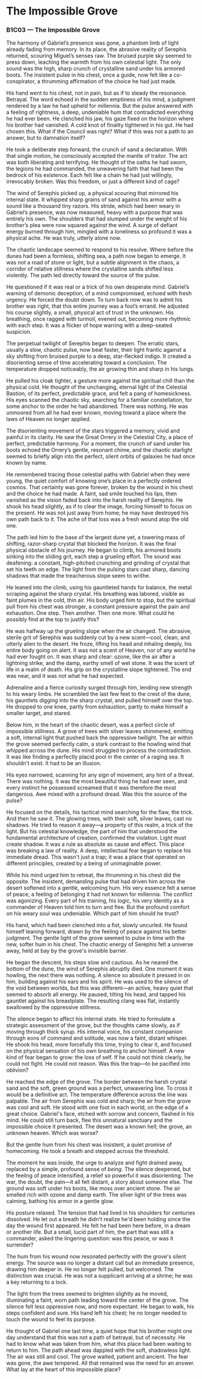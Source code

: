 # The Impossible Grove

### B1C03 — The Impossible Grove

The harmony of Gabriel’s presence was gone, a phantom limb of light already fading from memory. In its place, the abrasive reality of Serephis returned, scouring Miguel’s senses raw. The bruised purple sky seemed to press down, leaching the warmth from his own celestial light. The only sound was the high, sharp crunch of crystalline sand under his armored boots. The insistent pulse in his chest, once a guide, now felt like a co-conspirator, a thrumming affirmation of the choice he had just made.

His hand went to his chest, not in pain, but as if to steady the resonance. Betrayal. The word echoed in the sudden emptiness of his mind, a judgment rendered by a law he had upheld for millennia. But the pulse answered with a feeling of rightness, a deep, undeniable hum that contradicted everything he had ever been. He clenched his jaw, his gaze fixed on the horizon where his brother had vanished. A cold knot of finality tightened in his gut. He had chosen this. What if the Council was right? What if this was not a path to an answer, but to damnation itself?

He took a deliberate step forward, the crunch of sand a declaration. With that single motion, he consciously accepted the mantle of traitor. The act was both liberating and terrifying. He thought of the oaths he had sworn, the legions he had commanded, the unwavering faith that had been the bedrock of his existence. Each felt like a chain he had just willingly, irrevocably broken. Was this freedom, or just a different kind of cage?

The wind of Serephis picked up, a physical scouring that mirrored his internal state. It whipped sharp grains of sand against his armor with a sound like a thousand tiny razors. His stride, which had been weary in Gabriel’s presence, was now measured, heavy with a purpose that was entirely his own. The shoulders that had slumped under the weight of his brother’s plea were now squared against the wind. A surge of defiant energy burned through him, mingled with a loneliness so profound it was a physical ache. He was truly, utterly alone now.

The chaotic landscape seemed to respond to his resolve. Where before the dunes had been a formless, shifting sea, a path now began to emerge. It was not a road of stone or light, but a subtle alignment in the chaos, a corridor of relative stillness where the crystalline sands shifted less violently. The path led directly toward the source of the pulse.

He questioned if it was real or a trick of his own desperate mind. Gabriel’s warning of demonic deception, of a mind compromised, echoed with fresh urgency. He forced the doubt down. To turn back now was to admit his brother was right, that this entire journey was a fool’s errand. He adjusted his course slightly, a small, physical act of trust in the unknown. His breathing, once ragged with turmoil, evened out, becoming more rhythmic with each step. It was a flicker of hope warring with a deep-seated suspicion.

The perpetual twilight of Serephis began to deepen. The erratic stars, usually a slow, chaotic pulse, now beat faster, their light frantic against a sky shifting from bruised purple to a deep, star-flecked indigo. It created a disorienting sense of time accelerating toward a conclusion. The temperature dropped noticeably, the air growing thin and sharp in his lungs.

He pulled his cloak tighter, a gesture more against the spiritual chill than the physical cold. He thought of the unchanging, eternal light of the Celestial Bastion, of its perfect, predictable grace, and felt a pang of homesickness. His eyes scanned the chaotic sky, searching for a familiar constellation, for some anchor to the order he had abandoned. There was nothing. He was unmoored from all he had ever known, moving toward a place where the laws of Heaven no longer applied.

The disorienting movement of the stars triggered a memory, vivid and painful in its clarity. He saw the Great Orrery in the Celestial City, a place of perfect, predictable harmony. For a moment, the crunch of sand under his boots echoed the Orrery’s gentle, resonant chime, and the chaotic starlight seemed to briefly align into the perfect, silent orbits of galaxies he had once known by name.

He remembered tracing those celestial paths with Gabriel when they were young, the quiet comfort of knowing one’s place in a perfectly ordered cosmos. That certainty was gone forever, broken by the wound in his chest and the choice he had made. A faint, sad smile touched his lips, then vanished as the vision faded back into the harsh reality of Serephis. He shook his head slightly, as if to clear the image, forcing himself to focus on the present. He was not just away from home; he may have destroyed his own path back to it. The ache of that loss was a fresh wound atop the old one.

The path led him to the base of the largest dune yet, a towering mass of shifting, razor-sharp crystal that blocked the horizon. It was the final physical obstacle of his journey. He began to climb, his armored boots sinking into the sliding grit, each step a grueling effort. The sound was deafening: a constant, high-pitched crunching and grinding of crystal that set his teeth on edge. The light from the pulsing stars cast sharp, dancing shadows that made the treacherous slope seem to writhe.

He leaned into the climb, using his gauntleted hands for balance, the metal scraping against the sharp crystal. His breathing was labored, visible as faint plumes in the cold, thin air. His body urged him to stop, but the spiritual pull from his chest was stronger, a constant pressure against the pain and exhaustion. One step. Then another. Then one more. What could he possibly find at the top to justify this?

He was halfway up the grueling slope when the air changed. The abrasive, sterile grit of Serephis was suddenly cut by a new scent—cool, clean, and utterly alien to the desert. He froze, lifting his head and inhaling deeply, his entire body going on alert. It was not a scent of Heaven, nor of any world he had ever fought on. It was sharp and clear: ozone, like the air after a lightning strike, and the damp, earthy smell of wet stone. It was the scent of life in a realm of death. His grip on the crystalline slope tightened. The end was near, and it was not what he had expected.

Adrenaline and a fierce curiosity surged through him, lending new strength to his weary limbs. He scrambled the last few feet to the crest of the dune, his gauntlets digging into the sharp crystal, and pulled himself over the top. He dropped to one knee, partly from exhaustion, partly to make himself a smaller target, and stared.

Below him, in the heart of the chaotic desert, was a perfect circle of impossible stillness. A grove of trees with silver leaves shimmered, emitting a soft, internal light that pushed back the oppressive twilight. The air within the grove seemed perfectly calm, a stark contrast to the howling wind that whipped across the dune. His mind struggled to process the contradiction. It was like finding a perfectly placid pool in the center of a raging sea. It shouldn't exist. It had to be an illusion.

His eyes narrowed, scanning for any sign of movement, any hint of a threat. There was nothing. It was the most beautiful thing he had ever seen, and every instinct he possessed screamed that it was therefore the most dangerous. Awe mixed with a profound dread. Was this the source of the pulse?

He focused on the details, his tactical mind searching for the flaw, the trick. And then he saw it. The glowing trees, with their soft, silver leaves, cast no shadows. He tried to reason it away—a property of this realm, a trick of the light. But his celestial knowledge, the part of him that understood the fundamental architecture of creation, confirmed the violation. Light must create shadow. It was a rule as absolute as cause and effect. This place was breaking a law of reality. A deep, intellectual fear began to replace his immediate dread. This wasn't just a trap; it was a place that operated on different principles, created by a being of unimaginable power.

While his mind urged him to retreat, the thrumming in his chest did the opposite. The insistent, demanding pulse that had driven him across the desert softened into a gentle, welcoming hum. His very essence felt a sense of peace, a feeling of belonging it had not known for millennia. The conflict was agonizing. Every part of his training, his logic, his very identity as a commander of Heaven told him to turn and flee. But the profound comfort on his weary soul was undeniable. Which part of him should he trust?

His hand, which had been clenched into a fist, slowly uncurled. He found himself leaning forward, drawn by the feeling of peace against his better judgment. The gentle light of the grove seemed to pulse in time with the new, softer hum in his chest. The chaotic energy of Serephis felt a universe away, held at bay by the grove's invisible barrier.

He began the descent, his steps slow and cautious. As he neared the bottom of the dune, the wind of Serephis abruptly died. One moment it was howling, the next there was nothing. A silence so absolute it pressed in on him, building against his ears and his spirit. He was used to the silence of the void between worlds, but this was different—an active, heavy quiet that seemed to absorb all energy. He paused, tilting his head, and tapped his gauntlet against his breastplate. The resulting clang was flat, instantly swallowed by the oppressive stillness.

The silence began to affect his internal state. He tried to formulate a strategic assessment of the grove, but the thoughts came slowly, as if moving through thick syrup. His internal voice, his constant companion through eons of command and solitude, was now a faint, distant whisper. He shook his head, more forcefully this time, trying to clear it, and focused on the physical sensation of his own breathing to anchor himself. A new kind of fear began to grow: the loss of self. If he could not think clearly, he could not fight. He could not reason. Was this the trap—to be pacified into oblivion?

He reached the edge of the grove. The border between the harsh crystal sand and the soft, green ground was a perfect, unwavering line. To cross it would be a definitive act. The temperature difference across the line was palpable. The air from Serephis was cold and sharp; the air from the grove was cool and soft. He stood with one foot in each world, on the edge of a great choice. Gabriel's face, etched with sorrow and concern, flashed in his mind. He could still turn back, flee this unnatural sanctuary and the impossible choice it presented. The desert was a known hell; the grove, an unknown heaven. Which was worse?

But the gentle hum from his chest was insistent, a quiet promise of homecoming. He took a breath and stepped across the threshold.

The moment he was inside, the urge to analyze and fight drained away, replaced by a simple, profound sense of *being*. The silence deepened, but the feeling of peace intensified, a relief so powerful it was disorienting. The war, the doubt, the pain—it all felt distant, a story about someone else. The ground was soft under his boots, like moss over ancient stone. The air smelled rich with ozone and damp earth. The silver light of the trees was calming, bathing his armor in a gentle glow.

His posture relaxed. The tension that had lived in his shoulders for centuries dissolved. He let out a breath he didn't realize he'd been holding since the day the wound first appeared. He felt he had been here before, in a dream or another life. But a small, lucid part of him, the part that was still a commander, asked the lingering question: was this peace, or was it surrender?

The hum from his wound now resonated perfectly with the grove's silent energy. The source was no longer a distant call but an immediate presence, drawing him deeper in. He no longer felt pulled, but welcomed. The distinction was crucial. He was not a supplicant arriving at a shrine; he was a key returning to a lock.

The light from the trees seemed to brighten slightly as he moved, illuminating a faint, worn path leading toward the center of the grove. The silence felt less oppressive now, and more expectant. He began to walk, his steps confident and sure. His hand left his chest; he no longer needed to touch the wound to feel its purpose.

He thought of Gabriel one last time, a quiet hope that his brother might one day understand that this was not a path of betrayal, but of necessity. He had to know what was taken from him, what this place had been waiting to return to him. The path ahead was dappled with the soft, shadowless light. The air was still and cool. The grove waited, patient and ancient. The fear was gone, the awe tempered. All that remained was the need for an answer. What lay at the heart of this impossible place?